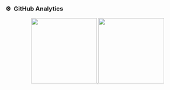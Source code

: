 ### ⚙️ &nbsp;GitHub Analytics

<p align="center">
  <a href="https://github.com/Kveggjeter">
    <img height="180em" src="https://github-readme-stats-eight-theta.vercel.app/api?username=Kveggjeter&show_icons=true&theme=algolia&include_all_commits=true&count_private=true"/>
  </a>
  <a href="https://github.com/Kveggjeter">
    <img height="180em" src="https://github-readme-stats-eight-theta.vercel.app/api/top-langs/?username=Kveggjeter&layout=compact&langs_count=8&theme=algolia"/>
  </a>
</p>
